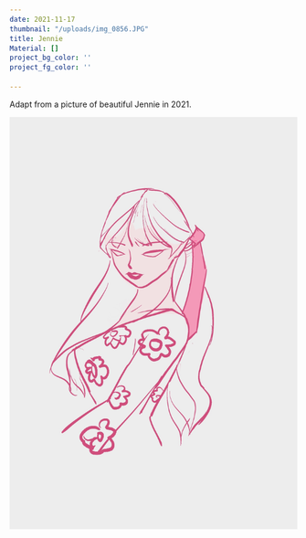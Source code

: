 ```yaml
---
date: 2021-11-17
thumbnail: "/uploads/img_0856.JPG"
title: Jennie
Material: []
project_bg_color: ''
project_fg_color: ''

---
```

Adapt from a picture of beautiful Jennie in 2021.

![](/uploads/img_0856.JPG)